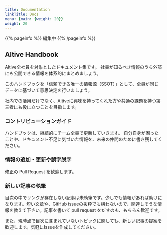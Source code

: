 ```yaml
---
title: Documentation
linkTitle: Docs
menu: {main: {weight: 20}}
weight: 20
---
```


{{% pageinfo %}}
編集中
{{% /pageinfo %}}

## Altive Handbook

Altive全社員を対象としたドキュメント集です。
社員が知るべき情報のうち外部にも公開できる情報を体系的にまとめましょう。

このハンドブックを「信頼できる唯一の情報源（SSOT）」として、全員が同じデータに基づいて意思決定を行いましょう。

社内での活用だけでなく、Altiveに興味を持ってくれた方や共通の課題を持つ第三者にも役に立つことを目指します。

### コントリビューションガイド

ハンドブックは、継続的にチーム全員で更新していきます。
自分自身が困ったことや、ドキュメント不足に気づいた情報を、未来の仲間のために書き残してください。 

### 情報の追加・更新や誤字脱字

修正の Pull Request を歓迎します。

### 新しい記事の執筆

目次の中でリンクが存在しない記事は未執筆です。少しでも情報があれば助けになります。短い文章や、GitHub issueの抜粋でも構わないので、関連しそうな情報を教えて下さい。記事を書いて pull request をだすのも、もちろん歓迎です。

また、現時点で目次に含まれていないトピックに関しても、新しい記事の提案を歓迎します。気軽にIssueを作成してください。
